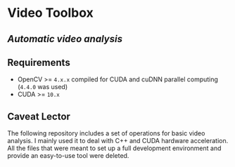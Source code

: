 
# Video Toolbox
## _Automatic video analysis_

## Requirements
- OpenCV >= `4.x.x` compiled for CUDA and cuDNN parallel computing (`4.4.0` was used)
- CUDA >= `10.x`

## Caveat Lector
The following repository includes a set of operations for basic video analysis. I mainly used it to deal with C++ and CUDA hardware acceleration. All the files that were meant to set up a full development environment and provide an easy-to-use tool were deleted.